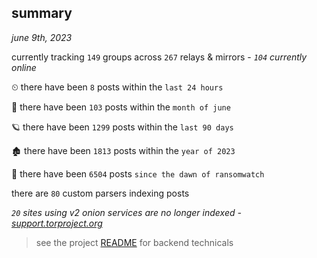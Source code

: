 
## summary
_june 9th, 2023_

currently tracking `149` groups across `267` relays & mirrors - _`104` currently online_

⏲ there have been `8` posts within the `last 24 hours`

🦈 there have been `103` posts within the `month of june`

🪐 there have been `1299` posts within the `last 90 days`

🏚 there have been `1813` posts within the `year of 2023`

🦕 there have been `6504` posts `since the dawn of ransomwatch`

there are `80` custom parsers indexing posts

_`20` sites using v2 onion services are no longer indexed - [support.torproject.org](https://support.torproject.org/onionservices/v2-deprecation/)_

> see the project [README](https://github.com/joshhighet/ransomwatch#ransomwatch--) for backend technicals
